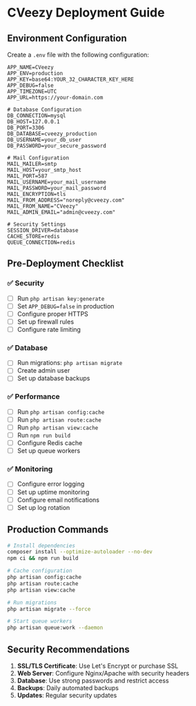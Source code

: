 # CVeezy Deployment Guide

## Environment Configuration

Create a `.env` file with the following configuration:

```env
APP_NAME=CVeezy
APP_ENV=production
APP_KEY=base64:YOUR_32_CHARACTER_KEY_HERE
APP_DEBUG=false
APP_TIMEZONE=UTC
APP_URL=https://your-domain.com

# Database Configuration
DB_CONNECTION=mysql
DB_HOST=127.0.0.1
DB_PORT=3306
DB_DATABASE=cveezy_production
DB_USERNAME=your_db_user
DB_PASSWORD=your_secure_password

# Mail Configuration
MAIL_MAILER=smtp
MAIL_HOST=your_smtp_host
MAIL_PORT=587
MAIL_USERNAME=your_mail_username
MAIL_PASSWORD=your_mail_password
MAIL_ENCRYPTION=tls
MAIL_FROM_ADDRESS="noreply@cveezy.com"
MAIL_FROM_NAME="CVeezy"
MAIL_ADMIN_EMAIL="admin@cveezy.com"

# Security Settings
SESSION_DRIVER=database
CACHE_STORE=redis
QUEUE_CONNECTION=redis
```

## Pre-Deployment Checklist

### ✅ Security

-   [ ] Run `php artisan key:generate`
-   [ ] Set `APP_DEBUG=false` in production
-   [ ] Configure proper HTTPS
-   [ ] Set up firewall rules
-   [ ] Configure rate limiting

### ✅ Database

-   [ ] Run migrations: `php artisan migrate`
-   [ ] Create admin user
-   [ ] Set up database backups

### ✅ Performance

-   [ ] Run `php artisan config:cache`
-   [ ] Run `php artisan route:cache`
-   [ ] Run `php artisan view:cache`
-   [ ] Run `npm run build`
-   [ ] Configure Redis cache
-   [ ] Set up queue workers

### ✅ Monitoring

-   [ ] Configure error logging
-   [ ] Set up uptime monitoring
-   [ ] Configure email notifications
-   [ ] Set up log rotation

## Production Commands

```bash
# Install dependencies
composer install --optimize-autoloader --no-dev
npm ci && npm run build

# Cache configuration
php artisan config:cache
php artisan route:cache
php artisan view:cache

# Run migrations
php artisan migrate --force

# Start queue workers
php artisan queue:work --daemon
```

## Security Recommendations

1. **SSL/TLS Certificate**: Use Let's Encrypt or purchase SSL
2. **Web Server**: Configure Nginx/Apache with security headers
3. **Database**: Use strong passwords and restrict access
4. **Backups**: Daily automated backups
5. **Updates**: Regular security updates
